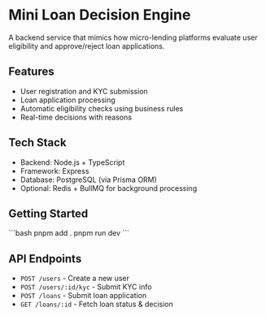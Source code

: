 # Mini Loan Decision Engine

A backend service that mimics how micro-lending platforms evaluate user eligibility and approve/reject loan applications.

## Features

- User registration and KYC submission
- Loan application processing
- Automatic eligibility checks using business rules
- Real-time decisions with reasons

## Tech Stack

- Backend: Node.js + TypeScript
- Framework: Express
- Database: PostgreSQL (via Prisma ORM)
- Optional: Redis + BullMQ for background processing

## Getting Started

\`\`\`bash
pnpm add .
pnpm run dev
\`\`\`

## API Endpoints

- `POST /users` - Create a new user
- `POST /users/:id/kyc` - Submit KYC info
- `POST /loans` - Submit loan application
- `GET /loans/:id` - Fetch loan status & decision
